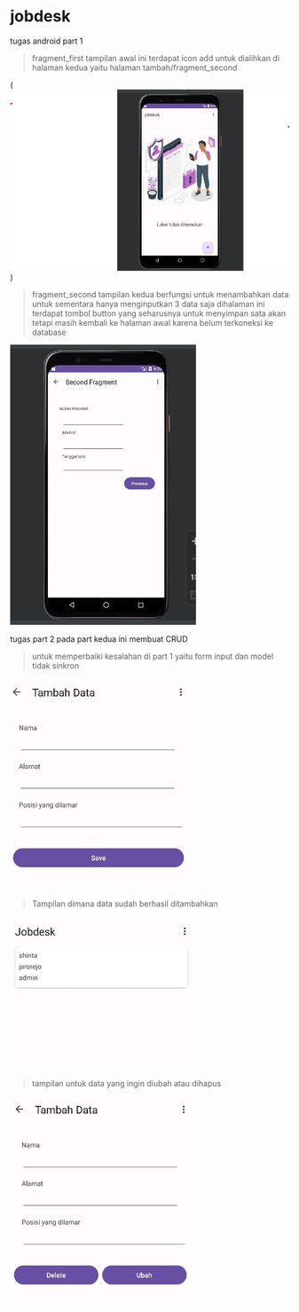# jobdesk
 tugas android part 1

 >fragment_first
tampilan awal ini terdapat icon add untuk dialihkan di halaman kedua yaitu halaman tambah/fragment_second



(![Fragment Page](https://github.com/shintalaeli25/shinta/blob/main/1.jpg))

>fragment_second
tampilan kedua berfungsi untuk menambahkan data untuk sementara hanya menginputkan 3 data saja dihalaman ini terdapat tombol button yang seharusnya untuk menyimpan sata akan tetapi masih kembali ke halaman awal karena belum terkoneksi ke database

![fragment second](https://github.com/shintalaeli25/shinta/blob/main/2.jpg)

 tugas part 2
 pada part kedua ini membuat CRUD
 >untuk memperbaiki kesalahan di part 1 yaitu form input dan model tidak sinkron
<img src ="https://github.com/shintalaeli25/shinta/blob/main/3.jpg">

>Tampilan dimana data sudah berhasil ditambahkan
<img src ="https://github.com/shintalaeli25/shinta/blob/main/4.jpg">

>tampilan untuk data yang ingin diubah atau dihapus
<img src ="https://github.com/shintalaeli25/shinta/blob/main/6.jpg">
